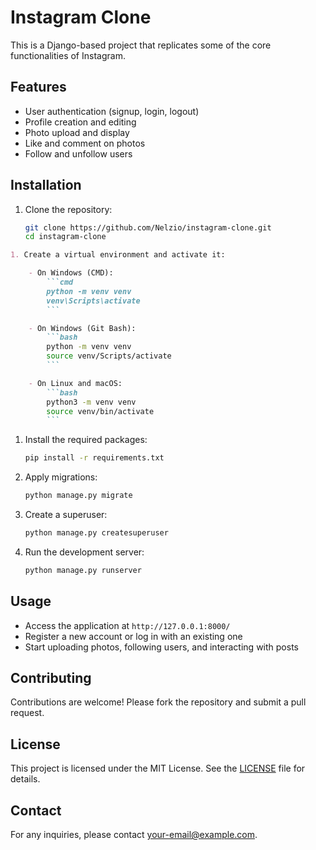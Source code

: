 # Instagram Clone

This is a Django-based project that replicates some of the core functionalities of Instagram.

## Features

- User authentication (signup, login, logout)
- Profile creation and editing
- Photo upload and display
- Like and comment on photos
- Follow and unfollow users

## Installation

1. Clone the repository:
    ```bash
    git clone https://github.com/Nelzio/instagram-clone.git
    cd instagram-clone
    ```

```markdown
1. Create a virtual environment and activate it:

    - On Windows (CMD):
        ```cmd
        python -m venv venv
        venv\Scripts\activate
        ```

    - On Windows (Git Bash):
        ```bash
        python -m venv venv
        source venv/Scripts/activate
        ```

    - On Linux and macOS:
        ```bash
        python3 -m venv venv
        source venv/bin/activate
        ```
```

1. Install the required packages:
    ```bash
    pip install -r requirements.txt
    ```

2. Apply migrations:
    ```bash
    python manage.py migrate
    ```

3. Create a superuser:
    ```bash
    python manage.py createsuperuser
    ```

4. Run the development server:
    ```bash
    python manage.py runserver
    ```

## Usage

- Access the application at `http://127.0.0.1:8000/`
- Register a new account or log in with an existing one
- Start uploading photos, following users, and interacting with posts

## Contributing

Contributions are welcome! Please fork the repository and submit a pull request.

## License

This project is licensed under the MIT License. See the [LICENSE](LICENSE) file for details.

## Contact

For any inquiries, please contact [your-email@example.com](mailto:your-email@example.com).
